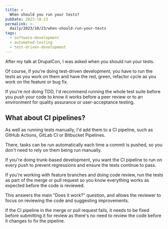 ```yaml
---
title: >
  When should you run your tests?
pubDate: 2023-10-23
permalink: >-
  daily/2023/10/23/when-should-run-your-tests
tags:
  - software-development
  - automated-testing
  - test-driven-development
---
```


After my talk at DrupalCon, I was asked when you should run your tests.

Of course, if you're doing test-driven development, you have to run the tests as you work on them and have the red, green, refactor cycle as you work on the feature or bug fix.

If you're not doing TDD, I'd recommend running the whole test suite before you push your code to know it works before a peer review or to an environment for quality assurance or user-acceptance testing.

## What about CI pipelines?

As well as running tests manually, I'd add them to a CI pipeline, such as GitHub Actions, GitLab CI or Bitbucket Pipelines.

There, tasks can be run automatically each time a commit is pushed, so you don't need to rely on them being run manually.

If you're doing trunk-based development, you want the CI pipeline to run on every push to prevent regressions and ensure the tests continue to pass.

If you're working with feature branches and doing code review, run the tests as part of the merge or pull request so you know everything works as expected before the code is reviewed.

This answers the main "Does it work?" question, and allows the reviewer to focus on reviewing the code and suggesting improvements.

If the CI pipeline in the merge or pull request fails, it needs to be fixed before submitting it for review as there's no need to review the code before it changes to fix the pipeline.

